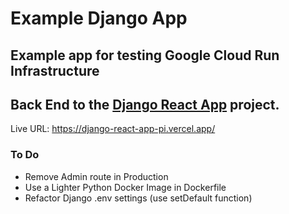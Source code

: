 # Example Django App
## Example app for testing Google Cloud Run Infrastructure
## Back End to the [Django React App](https://github.com/joepk90/django-react-app/) project.

Live URL: https://django-react-app-pi.vercel.app/

### To Do
- Remove Admin route in Production
- Use a Lighter Python Docker Image in Dockerfile
- Refactor Django .env settings (use setDefault function)
